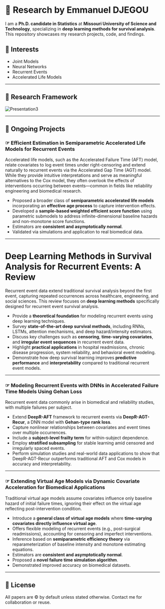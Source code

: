 # 🧠 Research by Emmanuel DJEGOU

I am a **Ph.D. candidate in Statistics** at **Missouri University of Science and Technology**, specializing in **deep learning methods for survival analysis**. This repository showcases my research projects, code, and findings.

##  🎯 Interests

- Joint Models
- Neural Networks
- Recurrent Events
- Accelerated Life Models  



___

## 📜 Research Framework

![Presentation3](https://github.com/user-attachments/assets/f781631a-a0ff-4e02-bf4b-570645f406ec)

---

## 📂 Ongoing Projects

### ☞ Efficient Estimation in Semiparametric Accelerated Life Models for Recurrent Events

Accelerated life models, such as the Accelerated Failure Time (AFT) model, relate covariates to log event times under right-censoring and extend naturally to recurrent events via the Accelerated Gap Time (AGT) model. While they provide intuitive interpretations and serve as meaningful alternatives to the Cox model, they often overlook the effects of interventions occurring between events—common in fields like reliability engineering and biomedical research.

- Proposed a broader class of **semiparametric accelerated life models** incorporating an **effective age process** to capture intervention effects.
- Developed a **sample-based weighted efficient score function** using parametric submodels to address infinite-dimensional baseline hazards and non-monotone score functions.
- Estimators are **consistent and asymptotically normal**.
- Validated via simulations and application to real biomedical data.

---

# Deep Learning Methods in Survival Analysis for Recurrent Events: A Review

Recurrent event data extend traditional survival analysis beyond the first event, capturing repeated occurrences across healthcare, engineering, and social sciences. This review focuses on **deep learning methods** specifically designed for recurrent event survival analysis.

- Provide a **theoretical foundation** for modeling recurrent events using deep learning techniques.  
- Survey **state-of-the-art deep survival methods**, including RNNs, LSTMs, attention mechanisms, and deep hazard/intensity estimators.  
- Discuss key challenges such as **censoring**, **time-varying covariates**, and **irregular event sequences** in recurrent event data.  
- Highlight **practical applications** in hospital readmissions, chronic disease progression, system reliability, and behavioral event modeling.  
- Demonstrate how deep survival learning improves **predictive performance** and **interpretability** compared to traditional recurrent event models.

---



### ☞ Modeling Recurrent Events with DNNs in Accelerated Failure Time Models Using Gehan Loss

Recurrent event data commonly arise in biomedical and reliability studies, with multiple failures per subject.

- Extend **DeepR-AFT** framework to recurrent events via **DeepR-AGT-Recur**, a DNN model with **Gehan-type rank loss**.
- Capture nonlinear relationships between covariates and event times over multiple occurrences.
- Include a **subject-level frailty term** for within-subject dependence.
- Employ **stratified subsampling** for stable learning amid censored and irregularly spaced events.
- Perform simulation studies and real-world data applications to show that DeepR-AGT-Recur outperforms traditional AFT and Cox models in accuracy and interpretability.

---

### ☞ Extending Virtual Age Models via Dynamic Covariate Acceleration for Biomedical Applications

Traditional virtual age models assume covariates influence only baseline hazard of initial failure times, ignoring their effect on the virtual age reflecting post-intervention condition.

- Introduce a **general class of virtual age models** where **time-varying covariates directly influence virtual age**.
- Offers flexible modeling of recurrent events (e.g., post-surgical readmissions), accounting for censoring and imperfect interventions.
- Inference based on **semiparametric efficiency theory** via reparameterization of baseline intensity and monotone estimating equations.
- Estimators are **consistent and asymptotically normal**.
- Proposed a **novel failure time simulation algorithm**.
- Demonstrated improved accuracy on biomedical datasets.

---

## 📜 License

All papers are © by default unless stated otherwise. Contact me for collaboration or reuse.
